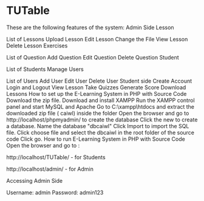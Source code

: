 # TUTable

These are the following features of the system:
Admin Side
Lesson

List of Lessons
Upload Lesson
Edit Lesson
Change the File
View Lesson
Delete Lesson
Exercises

List of Question
Add Question
Edit Question
Delete Question
Student

List of Students
Manage Users

List of Users
Add User
Edit User
Delete User
Student side
Create Account
Login and Logout
View Lesson
Take Quizzes
Generate Score
Download Lessons
How to set up the E-Learning System in PHP with Source Code
Download the zip file.
Download and install XAMPP
Run the XAMPP control panel and start MySQL and Apache
Go to C:\xampp\htdocs and extract the downloaded zip file ( caiwl) inside the folder
Open the browser and go to http://localhost/phpmyadmin/ to create the database
Click the new to create a database.
Name the database "dbcaiwl"
Click Import to import the SQL file.
Click choose file and select the dbcaiwl in the root folder of the source code
Click go.
How to run E-Learning System in PHP with Source Code
Open the browser and go to :

http://localhost/TUTable/ - for Students

http://localhost/admin/ - for Admin

Accessing Admin Side

Username: admin
Password: admin123
